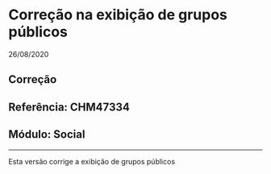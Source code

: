 # Correção na exibição de grupos públicos
26/08/2020
## Correção
## Referência: CHM47334
## Módulo: Social
***

Esta versão corrige a exibição de grupos públicos